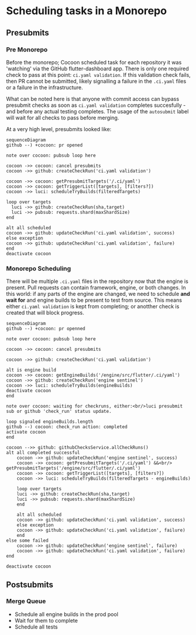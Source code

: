 # Scheduling tasks in a Monorepo

## Presubmits

### Pre Monorepo

Before the monorepo; Cocoon scheduled task for each repository it was 'watching'
via the GitHub flutter-dashboard app. There is only one required check to pass
at this point: `ci.yaml validation`. If this validation check fails, then PR
cannot be submitted, likely signalling a failure in the `.ci.yaml` files or a
failure in the infrastructure.

What can be noted here is that anyone with commit access can bypass presubmit
checks as soon as `ci.yaml validation` completes succesfully - and before any
actual testing completes. The usage of the `autosubmit` label will wait for all
checks to pass before merging.

At a very high level, presubmits looked like:

```mermaid
sequenceDiagram
github --) +cocoon: pr opened

note over cocoon: pubsub loop here

cocoon ->> cocoon: cancel presubmits
cocoon ->> github: createCheckRun('ci.yaml validation')

cocoon ->> cocoon: getPresubmitTargets('/.ci/yaml')
cocoon ->> cocoon: getTriggerList([targets], [filters?])
cocoon ->> luci: scheduleTryBuilds(filteredTargets)

loop over targets
  luci ->> github: createCheckRun(sha,target)
  luci ->> pubsub: requests.shard(maxShardSize)
end

alt all scheduled
cocoon ->> github: updateCheckRun('ci.yaml validation', success)
else exception
cocoon ->> github: updateCheckRun('ci.yaml validation', failure)
end
deactivate cocoon
```

### Monorepo Scheduling

There will be multiple `.ci.yaml` files in the repository now that the engine is
present. Pull requests can contain framework, engine, or both changes. In this
world: if any parts of the engine are changed, we need to schedule
**and wait for** and engine builds to be present to test from source. This means
either `ci.yaml validation` is kept from completing; or anotther check is
created that will block progress.


```mermaid
sequenceDiagram
github --) +cocoon: pr openned

note over cocoon: pubsub loop here

cocoon ->> cocoon: cancel presubmits

cocoon ->> github: createCheckRun('ci.yaml validation')

alt is engine build
cocoon ->> cocoon: getEngineBuilds('/engine/src/flutter/.ci/yaml')
cocoon ->> github: createCheckRun('engine sentinel')
cocoon ->> luci: scheduleTryBuilds(engineBuilds)
deactivate cocoon
end

note over cocoon: waiting for checkruns, either:<br/>luci presubmit sub or github 'check_run' status update.

loop signaled engineBuilds.length
github --) cocoon: check_run action: completed
activate cocoon
end

cocoon -->> github: githubChecksService.allCheckRuns()
alt all completed successful
    cocoon ->> github: updateCheckRun('engine sentinel', success)
    cocoon ->> cocoon: getPresubmitTargets('/.ci/yaml') &&<br/> getPresubmitTargets('/engine/src/flutter/.ci/yaml')
    cocoon ->> cocoon: getTriggerList([targets], [filters?])
    cocoon ->> luci: scheduleTryBuilds(filteredTargets - engineBuilds)

    loop over targets
    luci ->> github: createCheckRun(sha,target)
    luci ->> pubsub: requests.shard(maxShardSize)
    end

    alt all scheduled
    cocoon ->> github: updateCheckRun('ci.yaml validation', success)
    else exception
    cocoon ->> github: updateCheckRun('ci.yaml validation', failure)
    end
else some failed
    cocoon ->> github: updateCheckRun('engine sentinel', failure)
    cocoon ->> github: updateCheckRun('ci.yaml validation', failure)
end

deactivate cocoon
```

## Postsubmits

### Merge Queue

* Schedule all engine builds in the prod pool
* Wait for them to complete
* Schedule all tests
